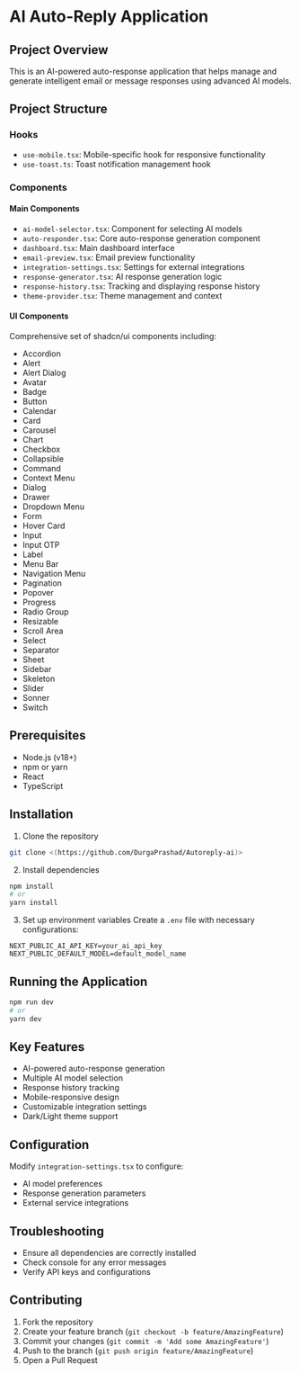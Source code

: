 # AI Auto-Reply Application

## Project Overview
This is an AI-powered auto-response application that helps manage and generate intelligent email or message responses using advanced AI models.

## Project Structure

### Hooks
- `use-mobile.tsx`: Mobile-specific hook for responsive functionality
- `use-toast.ts`: Toast notification management hook

### Components
#### Main Components
- `ai-model-selector.tsx`: Component for selecting AI models
- `auto-responder.tsx`: Core auto-response generation component
- `dashboard.tsx`: Main dashboard interface
- `email-preview.tsx`: Email preview functionality
- `integration-settings.tsx`: Settings for external integrations
- `response-generator.tsx`: AI response generation logic
- `response-history.tsx`: Tracking and displaying response history
- `theme-provider.tsx`: Theme management and context

#### UI Components
Comprehensive set of shadcn/ui components including:
- Accordion
- Alert
- Alert Dialog
- Avatar
- Badge
- Button
- Calendar
- Card
- Carousel
- Chart
- Checkbox
- Collapsible
- Command
- Context Menu
- Dialog
- Drawer
- Dropdown Menu
- Form
- Hover Card
- Input
- Input OTP
- Label
- Menu Bar
- Navigation Menu
- Pagination
- Popover
- Progress
- Radio Group
- Resizable
- Scroll Area
- Select
- Separator
- Sheet
- Sidebar
- Skeleton
- Slider
- Sonner
- Switch

## Prerequisites
- Node.js (v18+)
- npm or yarn
- React
- TypeScript

## Installation

1. Clone the repository
```bash
git clone <(https://github.com/DurgaPrashad/Autoreply-ai)>
```

2. Install dependencies
```bash
npm install
# or
yarn install
```

3. Set up environment variables
Create a `.env` file with necessary configurations:
```
NEXT_PUBLIC_AI_API_KEY=your_ai_api_key
NEXT_PUBLIC_DEFAULT_MODEL=default_model_name
```

## Running the Application

```bash
npm run dev
# or
yarn dev
```

## Key Features
- AI-powered auto-response generation
- Multiple AI model selection
- Response history tracking
- Mobile-responsive design
- Customizable integration settings
- Dark/Light theme support

## Configuration
Modify `integration-settings.tsx` to configure:
- AI model preferences
- Response generation parameters
- External service integrations

## Troubleshooting
- Ensure all dependencies are correctly installed
- Check console for any error messages
- Verify API keys and configurations

## Contributing
1. Fork the repository
2. Create your feature branch (`git checkout -b feature/AmazingFeature`)
3. Commit your changes (`git commit -m 'Add some AmazingFeature'`)
4. Push to the branch (`git push origin feature/AmazingFeature`)
5. Open a Pull Request


